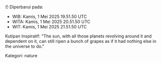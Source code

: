 ⏰ Diperbarui pada:
- WIB: Kamis, 1 Mei 2025 19.51.50 UTC
- WITA: Kamis, 1 Mei 2025 20.51.50 UTC
- WIT: Kamis, 1 Mei 2025 21.51.50 UTC

Kutipan Inspiratif:
"The sun, with all those planets revolving around it and dependent on it, can still ripen a bunch of grapes as if it had nothing else in the universe to do."


Kategori: nature

